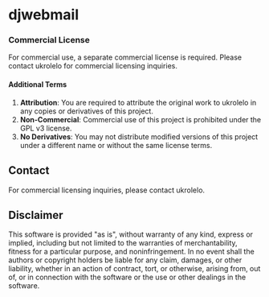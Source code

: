 # djwebmail


### Commercial License
For commercial use, a separate commercial license is required. Please contact ukrolelo for commercial licensing inquiries.

#### Additional Terms
1. **Attribution**: You are required to attribute the original work to ukrolelo in any copies or derivatives of this project.
2. **Non-Commercial**: Commercial use of this project is prohibited under the GPL v3 license.
3. **No Derivatives**: You may not distribute modified versions of this project under a different name or without the same license terms.

## Contact
For commercial licensing inquiries, please contact ukrolelo.

## Disclaimer
This software is provided "as is", without warranty of any kind, express or implied, including but not limited to the warranties of merchantability, fitness for a particular purpose, and noninfringement. In no event shall the authors or copyright holders be liable for any claim, damages, or other liability, whether in an action of contract, tort, or otherwise, arising from, out of, or in connection with the software or the use or other dealings in the software.

